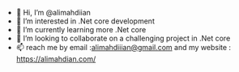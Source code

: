 - 👋 Hi, I’m @alimahdiian
- 👀 I’m interested in .Net core development
- 🌱 I’m currently learning more .Net core 
- 💞️ I’m looking to collaborate on a challenging project in .Net core 
- 📫 reach me by email :alimahdiiian@gmail.com and my website : https://alimahdian.com/

<!---
alimahdiian/alimahdiian is a ✨ special ✨ repository because its `README.md` (this file) appears on your GitHub profile.
You can click the Preview link to take a look at your changes.
--->

